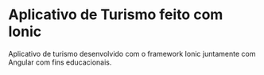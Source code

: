 # Aplicativo de Turismo feito com Ionic
Aplicativo de turismo desenvolvido com o framework Ionic juntamente com Angular com fins educacionais.
